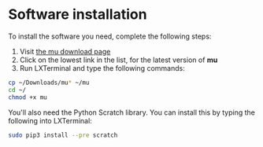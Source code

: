 # Software installation

To install the software you need, complete the following steps:

1. Visit [the mu download page](http://ardublockly-builds.s3-website-us-west-2.amazonaws.com/?prefix=microbit/raspberry_pi/)
2. Click on the lowest link in the list, for the latest version of **mu**
3. Run LXTerminal and type the following commands:

```bash
cp ~/Downloads/mu* ~/mu
cd ~/
chmod +x mu
```

You'll also need the Python Scratch library. You can install this by typing the following into LXTerminal:

```bash
sudo pip3 install --pre scratch
```
